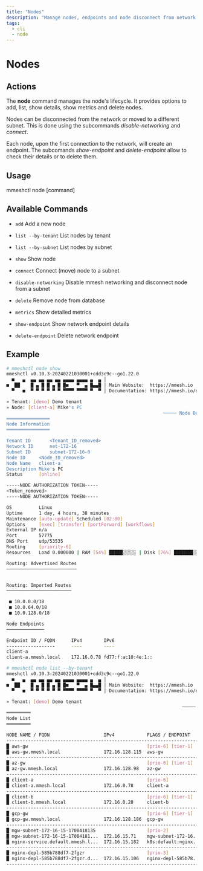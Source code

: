 ```yaml
---
title: "Nodes"
description: "Manage nodes, endpoints and node disconnect from network or subnet changes."
tags:
  - cli
  - node
---
```


# Nodes


## Actions

The **node** command manages the node's lifecycle. It provides options to add, list, show details, show metrics and delete nodes.

Nodes can be disconnected from the network or moved to a different subnet. This is done using the subcommands *disable-networking* and *connect*.

Each node, upon the first connection to the network, will create an endpoint. The subcomands *show-endpoint* and *delete-endpoint* allow to check their details or to delete them.

## Usage

  mmeshctl node [command]

## Available Commands

- `add`                Add a new node

- `list --by-tenant`               List nodes by tenant

- `list --by-subnet`               List nodes by subnet

- `show`               Show node

- `connect`            Connect (move) node to a subnet

- `disable-networking` Disable mmesh networking and disconnect node from a subnet

- `delete`             Remove node from database

- `metrics`            Show detailed metrics

- `show-endpoint`      Show network endpoint details

- `delete-endpoint`    Delete network endpoint

## Example

```bash
# mmeshctl node show
mmeshctl v0.10.3-20240221030001+cdd3c9c--go1.22.0
  ■   ▄  ▄▄ ▄▄ ▄▄ ▄▄ ▄▄▄▄ ▄▄▄▄ ▄  ▄ │
■  ██    █ ▄ █ █ ▄ █ █■   ▀  ▄ █▄▄█ │ Main Website:  https://mmesh.io
  ▀   ■  ▀ ▀ ▀ ▀ ▀ ▀ ▀▀▀▀ ▀▀▀▀ ▀  ▀ │ Documentation: https://mmesh.io/docs

» Tenant: [demo] Demo tenant
» Node: [client-a] Mike's PC
                                                          ───── Node Details ≡
════════════════
Node Information
════════════════

Tenant ID       <Tenant_ID_removed>
Network ID      net-172-16                          
Subnet ID       subnet-172-16-0                     
Node ID    	<Node_ID_removed>	
Node Name  	client-a                            	
Description	Mike's PC                           	
Status     	[online]                            	

-----NODE AUTHORIZATION TOKEN-----
<Token_removed>
-----NODE AUTHORIZATION TOKEN-----

OS         	Linux                                                       	
Uptime     	1 day, 4 hours, 38 minutes                                  	
Maintenance	[auto-update] Scheduled [02:00]                             	
Options    	[exec] [transfer] [portForward] [workflows]                 	
External IP	n/a                                                         	
Port       	57775                                                       	
DNS Port   	udp/53535                                                   	
Routing    	[priority-6]                                                	
Resources  	Load 0.000000 | RAM [54%] █████░░░░░ | Disk [76%] ███████░░░	

Routing: Advertised Routes
──────────────────────────


Routing: Imported Routes
────────────────────────

 ■ 10.0.0.0/18
 ■ 10.0.64.0/18
 ■ 10.0.128.0/18

Node Endpoints
──────────────

Endpoint ID / FQDN  	IPv4       	IPv6              
------------------  	----       	----              
client-a            
client-a.mmesh.local	172.16.0.78	fd77:f:ac10:4e:1::
```

```bash
# mmeshctl node list --by-tenant
mmeshctl v0.10.3-20240221030001+cdd3c9c--go1.22.0
  ■   ▄  ▄▄ ▄▄ ▄▄ ▄▄ ▄▄▄▄ ▄▄▄▄ ▄  ▄ │
■  ██    █ ▄ █ █ ▄ █ █■   ▀  ▄ █▄▄█ │ Main Website:  https://mmesh.io
  ▀   ■  ▀ ▀ ▀ ▀ ▀ ▀ ▀▀▀▀ ▀▀▀▀ ▀  ▀ │ Documentation: https://mmesh.io/docs

» Tenant: [demo] Demo tenant
                                                                 ───── Nodes ≡
═════════
Node List
═════════

NODE NAME / FQDN                  	IPv4          	FLAGS / ENDPOINT     
----------------------------------------------------------------------------
█ aws-gw                          	              	[prio-6] [tier-1]   	
█ aws-gw.mmesh.local              	172.16.128.115	aws-gw              	
----------------------------------------------------------------------------
█ az-gw                           	              	[prio-6] [tier-1]   	
█ az-gw.mmesh.local               	172.16.128.98 	az-gw               	
----------------------------------------------------------------------------
█ client-a                        	              	[prio-6]            	
█ client-a.mmesh.local            	172.16.0.78   	client-a            	
----------------------------------------------------------------------------
█ client-b                        	              	[prio-6] [tier-1]   	
█ client-b.mmesh.local            	172.16.0.28   	client-b            	
----------------------------------------------------------------------------
█ gcp-gw                          	              	[prio-6] [tier-1]   	
█ gcp-gw.mmesh.local              	172.16.128.186	gcp-gw              	
----------------------------------------------------------------------------
█ mgw-subnet-172-16-15-1708418135 	              	[prio-2]            	
█ mgw-subnet-172-16-15-17084181...	172.16.15.71  	mgw-subnet-172-16...	
█ nginx-service.default.mmesh.l...	172.16.15.182 	k8s:default:nginx...	
----------------------------------------------------------------------------
█ nginx-depl-585b788df7-2fgzr     	              	[prio-3]            	
█ nginx-depl-585b788df7-2fgzr.d...	172.16.15.106 	nginx-depl-585b78...	
----------------------------------------------------------------------------

```
